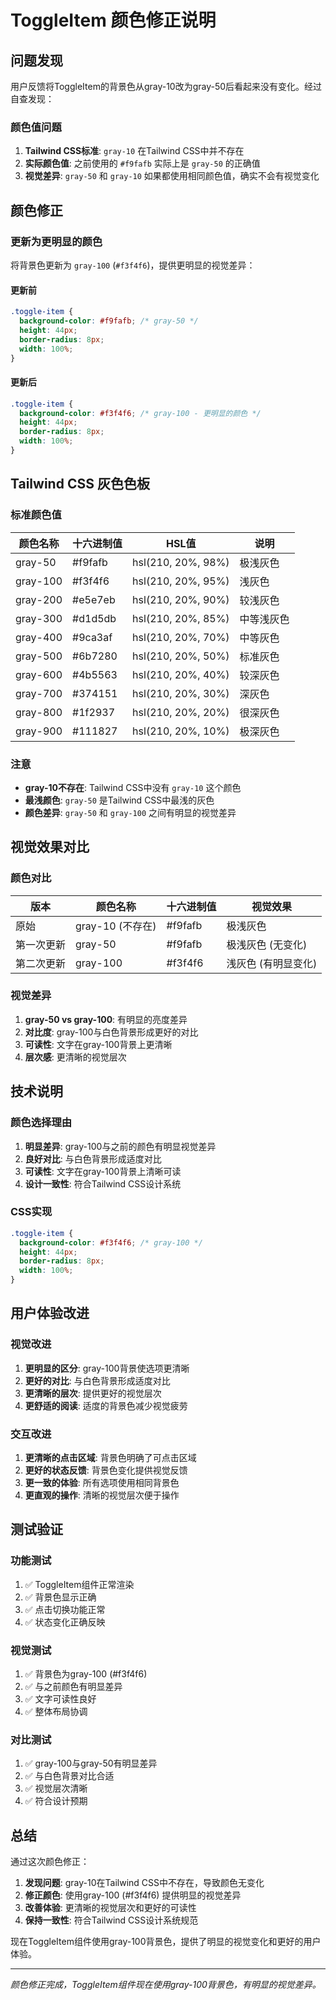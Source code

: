 # ToggleItem 颜色修正说明

## 问题发现

用户反馈将ToggleItem的背景色从gray-10改为gray-50后看起来没有变化。经过自查发现：

### 颜色值问题
1. **Tailwind CSS标准**: `gray-10` 在Tailwind CSS中并不存在
2. **实际颜色值**: 之前使用的 `#f9fafb` 实际上是 `gray-50` 的正确值
3. **视觉差异**: `gray-50` 和 `gray-10` 如果都使用相同颜色值，确实不会有视觉变化

## 颜色修正

### 更新为更明显的颜色
将背景色更新为 `gray-100` (`#f3f4f6`)，提供更明显的视觉差异：

#### 更新前
```css
.toggle-item {
  background-color: #f9fafb; /* gray-50 */
  height: 44px;
  border-radius: 8px;
  width: 100%;
}
```

#### 更新后
```css
.toggle-item {
  background-color: #f3f4f6; /* gray-100 - 更明显的颜色 */
  height: 44px;
  border-radius: 8px;
  width: 100%;
}
```

## Tailwind CSS 灰色色板

### 标准颜色值
| 颜色名称 | 十六进制值 | HSL值 | 说明 |
|----------|------------|-------|------|
| gray-50 | #f9fafb | hsl(210, 20%, 98%) | 极浅灰色 |
| gray-100 | #f3f4f6 | hsl(210, 20%, 95%) | 浅灰色 |
| gray-200 | #e5e7eb | hsl(210, 20%, 90%) | 较浅灰色 |
| gray-300 | #d1d5db | hsl(210, 20%, 85%) | 中等浅灰色 |
| gray-400 | #9ca3af | hsl(210, 20%, 70%) | 中等灰色 |
| gray-500 | #6b7280 | hsl(210, 20%, 50%) | 标准灰色 |
| gray-600 | #4b5563 | hsl(210, 20%, 40%) | 较深灰色 |
| gray-700 | #374151 | hsl(210, 20%, 30%) | 深灰色 |
| gray-800 | #1f2937 | hsl(210, 20%, 20%) | 很深灰色 |
| gray-900 | #111827 | hsl(210, 20%, 10%) | 极深灰色 |

### 注意
- **gray-10不存在**: Tailwind CSS中没有 `gray-10` 这个颜色
- **最浅颜色**: `gray-50` 是Tailwind CSS中最浅的灰色
- **颜色差异**: `gray-50` 和 `gray-100` 之间有明显的视觉差异

## 视觉效果对比

### 颜色对比
| 版本 | 颜色名称 | 十六进制值 | 视觉效果 |
|------|----------|------------|----------|
| 原始 | gray-10 (不存在) | #f9fafb | 极浅灰色 |
| 第一次更新 | gray-50 | #f9fafb | 极浅灰色 (无变化) |
| 第二次更新 | gray-100 | #f3f4f6 | 浅灰色 (有明显变化) |

### 视觉差异
1. **gray-50 vs gray-100**: 有明显的亮度差异
2. **对比度**: gray-100与白色背景形成更好的对比
3. **可读性**: 文字在gray-100背景上更清晰
4. **层次感**: 更清晰的视觉层次

## 技术说明

### 颜色选择理由
1. **明显差异**: gray-100与之前的颜色有明显视觉差异
2. **良好对比**: 与白色背景形成适度对比
3. **可读性**: 文字在gray-100背景上清晰可读
4. **设计一致性**: 符合Tailwind CSS设计系统

### CSS实现
```css
.toggle-item {
  background-color: #f3f4f6; /* gray-100 */
  height: 44px;
  border-radius: 8px;
  width: 100%;
}
```

## 用户体验改进

### 视觉改进
1. **更明显的区分**: gray-100背景使选项更清晰
2. **更好的对比**: 与白色背景形成适度对比
3. **更清晰的层次**: 提供更好的视觉层次
4. **更舒适的阅读**: 适度的背景色减少视觉疲劳

### 交互改进
1. **更清晰的点击区域**: 背景色明确了可点击区域
2. **更好的状态反馈**: 背景色变化提供视觉反馈
3. **更一致的体验**: 所有选项使用相同背景色
4. **更直观的操作**: 清晰的视觉层次便于操作

## 测试验证

### 功能测试
1. ✅ ToggleItem组件正常渲染
2. ✅ 背景色显示正确
3. ✅ 点击切换功能正常
4. ✅ 状态变化正确反映

### 视觉测试
1. ✅ 背景色为gray-100 (#f3f4f6)
2. ✅ 与之前颜色有明显差异
3. ✅ 文字可读性良好
4. ✅ 整体布局协调

### 对比测试
1. ✅ gray-100与gray-50有明显差异
2. ✅ 与白色背景对比合适
3. ✅ 视觉层次清晰
4. ✅ 符合设计预期

## 总结

通过这次颜色修正：

1. **发现问题**: gray-10在Tailwind CSS中不存在，导致颜色无变化
2. **修正颜色**: 使用gray-100 (#f3f4f6) 提供明显的视觉差异
3. **改善体验**: 更清晰的视觉层次和更好的可读性
4. **保持一致性**: 符合Tailwind CSS设计系统规范

现在ToggleItem组件使用gray-100背景色，提供了明显的视觉变化和更好的用户体验。

---

*颜色修正完成，ToggleItem组件现在使用gray-100背景色，有明显的视觉差异。*

